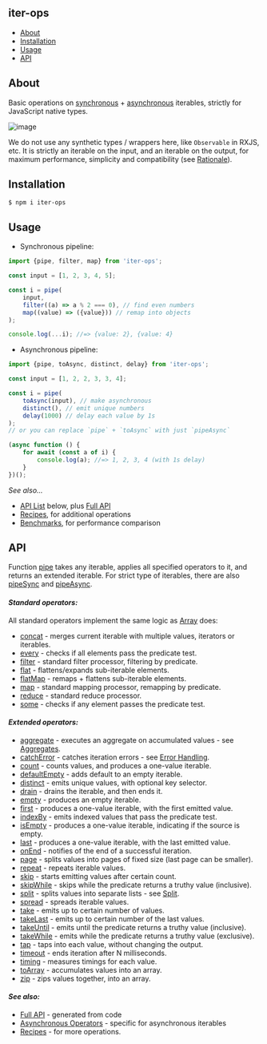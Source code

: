 ## iter-ops

-   [About](#about)
-   [Installation](#installation)
-   [Usage](#usage)
-   [API]

## About

Basic operations on [synchronous] + [asynchronous] iterables, strictly for JavaScript native types.

![image](https://user-images.githubusercontent.com/5108906/147329472-38caa349-1baa-4ab0-945e-5cf618ce0dd9.png)

We do not use any synthetic types / wrappers here, like `Observable` in RXJS, etc. It is strictly an iterable on the
input, and an iterable on the output, for maximum performance, simplicity and compatibility (see [Rationale]).

## Installation

```
$ npm i iter-ops
```

## Usage

-   Synchronous pipeline:

```ts
import {pipe, filter, map} from 'iter-ops';

const input = [1, 2, 3, 4, 5];

const i = pipe(
    input,
    filter((a) => a % 2 === 0), // find even numbers
    map((value) => ({value})) // remap into objects
);

console.log(...i); //=> {value: 2}, {value: 4}
```

-   Asynchronous pipeline:

```ts
import {pipe, toAsync, distinct, delay} from 'iter-ops';

const input = [1, 2, 2, 3, 3, 4];

const i = pipe(
    toAsync(input), // make asynchronous
    distinct(), // emit unique numbers
    delay(1000) // delay each value by 1s
);
// or you can replace `pipe` + `toAsync` with just `pipeAsync`

(async function () {
    for await (const a of i) {
        console.log(a); //=> 1, 2, 3, 4 (with 1s delay)
    }
})();
```

_See also..._

-   [API List] below, plus [Full API]
-   [Recipes], for additional operations
-   [Benchmarks], for performance comparison

## API

Function [pipe] takes any iterable, applies all specified operators to it, and returns an extended iterable.
For strict type of iterables, there are also [pipeSync] and [pipeAsync].

#### <i>Standard operators:</i>

All standard operators implement the same logic as [Array] does:

-   [concat](http://vitaly-t.github.io/iter-ops/functions/concat) - merges current iterable with multiple values,
    iterators or iterables.
-   [every](http://vitaly-t.github.io/iter-ops/functions/every) - checks if all elements pass the predicate test.
-   [filter](http://vitaly-t.github.io/iter-ops/functions/filter) - standard filter processor, filtering by predicate.
-   [flat](http://vitaly-t.github.io/iter-ops/functions/flat) - flattens/expands sub-iterable elements.
-   [flatMap](http://vitaly-t.github.io/iter-ops/functions/flatMap) - remaps + flattens sub-iterable elements.
-   [map](http://vitaly-t.github.io/iter-ops/functions/map) - standard mapping processor, remapping by predicate.
-   [reduce](http://vitaly-t.github.io/iter-ops/functions/reduce) - standard reduce processor.
-   [some](http://vitaly-t.github.io/iter-ops/functions/some) - checks if any element passes the predicate test.

#### <i>Extended operators:</i>

-   [aggregate](http://vitaly-t.github.io/iter-ops/functions/aggregate) - executes an aggregate on accumulated values -
    see [Aggregates].
-   [catchError](http://vitaly-t.github.io/iter-ops/functions/catchError) - catches iteration errors -
    see [Error Handling].
-   [count](http://vitaly-t.github.io/iter-ops/functions/count) - counts values, and produces a one-value iterable.
-   [defaultEmpty](http://vitaly-t.github.io/iter-ops/functions/defaultEmpty) - adds default to an empty iterable.
-   [distinct](http://vitaly-t.github.io/iter-ops/functions/distinct) - emits unique values, with optional key selector.
-   [drain](http://vitaly-t.github.io/iter-ops/functions/drain) - drains the iterable, and then ends it.
-   [empty](http://vitaly-t.github.io/iter-ops/functions/empty) - produces an empty iterable.
-   [first](http://vitaly-t.github.io/iter-ops/functions/first) - produces a one-value iterable, with the first emitted
    value.
-   [indexBy](http://vitaly-t.github.io/iter-ops/functions/indexBy) - emits indexed values that pass the predicate test.
-   [isEmpty](http://vitaly-t.github.io/iter-ops/functions/isEmpty) - produces a one-value iterable, indicating if the
    source is empty.
-   [last](http://vitaly-t.github.io/iter-ops/functions/last) - produces a one-value iterable, with the last emitted
    value.
-   [onEnd](http://vitaly-t.github.io/iter-ops/functions/onEnd) - notifies of the end of a successful iteration.
-   [page](http://vitaly-t.github.io/iter-ops/functions/page) - splits values into pages of fixed size (last page can be
    smaller).
-   [repeat](http://vitaly-t.github.io/iter-ops/functions/repeat) - repeats iterable values.
-   [skip](http://vitaly-t.github.io/iter-ops/functions/skip) - starts emitting values after certain count.
-   [skipWhile](http://vitaly-t.github.io/iter-ops/functions/skipWhile) - skips while the predicate returns a truthy
    value (inclusive).
-   [split](http://vitaly-t.github.io/iter-ops/functions/split) - splits values into separate lists - see [Split].
-   [spread](http://vitaly-t.github.io/iter-ops/functions/spread) - spreads iterable values.
-   [take](http://vitaly-t.github.io/iter-ops/functions/take) - emits up to certain number of values.
-   [takeLast](http://vitaly-t.github.io/iter-ops/functions/takeLast) - emits up to certain number of the last values.
-   [takeUntil](http://vitaly-t.github.io/iter-ops/functions/takeUntil) - emits until the predicate returns a truthy value (inclusive).
-   [takeWhile](http://vitaly-t.github.io/iter-ops/functions/takeWhile) - emits while the predicate returns a truthy
    value (exclusive).
-   [tap](http://vitaly-t.github.io/iter-ops/functions/tap) - taps into each value, without changing the output.
-   [timeout](http://vitaly-t.github.io/iter-ops/functions/timeout) - ends iteration after N milliseconds.
-   [timing](http://vitaly-t.github.io/iter-ops/functions/timing) - measures timings for each value.
-   [toArray](http://vitaly-t.github.io/iter-ops/functions/toArray) - accumulates values into an array.
-   [zip](http://vitaly-t.github.io/iter-ops/functions/zip) - zips values together, into an array.

#### <i>See also:</i>

-   [Full API] - generated from code
-   [Asynchronous Operators](./src/ops/async) - specific for asynchronous iterables
-   [Recipes] - for more operations.

[api]: #api
[api list]: #api
[full api]: https://vitaly-t.github.io/iter-ops
[error handling]: https://github.com/vitaly-t/iter-ops/wiki/Error-Handling
[iterable]: https://javascript.info/iterable
[iterables]: https://javascript.info/iterable
[array]: https://developer.mozilla.org/en-US/docs/Web/JavaScript/Reference/Global_Objects/Array
[wiki]: https://github.com/vitaly-t/iter-ops/wiki
[pipe]: http://vitaly-t.github.io/iter-ops/functions/pipe
[recipes]: https://github.com/vitaly-t/iter-ops/wiki/Recipes
[state]: https://github.com/vitaly-t/iter-ops/wiki/Iteration-State
[aggregates]: https://github.com/vitaly-t/iter-ops/wiki/Aggregates
[split]: https://github.com/vitaly-t/iter-ops/wiki/Split
[benchmarks]: ./benchmarks
[asynchronous iterables]: https://github.com/vitaly-t/iter-ops/wiki/Asynchronous-Iterables
[synchronous]: https://javascript.info/iterable
[asynchronous]: https://javascript.info/async-iterators-generators#async-iterables
[rationale]: https://github.com/vitaly-t/iter-ops/wiki/Rationale
[pipesync]: https://vitaly-t.github.io/iter-ops/functions/pipeSync
[pipeasync]: https://vitaly-t.github.io/iter-ops/functions/pipeAsync
